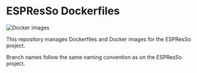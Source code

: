 # ESPResSo Dockerfiles

![Docker images](https://github.com/espressomd/docker/workflows/Docker%20images/badge.svg)

This repository manages Dockerfiles and Docker images for the ESPResSo project.

Branch names follow the same naming convention as on the ESPResSo project.
